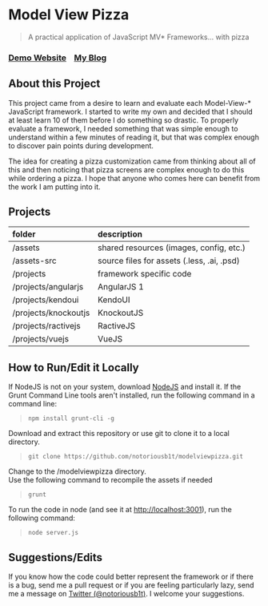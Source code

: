 # Model View Pizza

> A practical application of JavaScript MV\* Frameworks... with pizza

### [Demo Website](http://modelviewpizza.com)&nbsp;&nbsp;&nbsp;&nbsp;[My Blog](http://notoriousb1t.com)

## About this Project

This project came from a desire to learn and evaluate each Model-View-* JavaScript framework.  I started to write my own and decided that I should at least learn 10 of them before I do something so drastic. To properly evaluate a framework, I needed something that was simple enough to understand within a few minutes of reading it, but that was complex enough to discover pain points during development.  

The idea for creating a pizza customization came from thinking about all of this and then noticing that pizza screens are complex enough to do this while ordering a pizza.  I hope that anyone who comes here can benefit from the work I am putting into it.

## Projects

|folder|description|
|:-------------|:-------------|
|/assets|shared resources (images, config, etc.)|
|/assets-src|source files for assets (.less, .ai, .psd)|
|/projects|framework specific code|
|/projects/angularjs|AngularJS 1|
|/projects/kendoui|KendoUI|
|/projects/knockoutjs|KnockoutJS|
|/projects/ractivejs|RactiveJS|
|/projects/vuejs|VueJS|

## How to Run/Edit it Locally

If NodeJS is not on your system, download [NodeJS](https://nodejs.org/download/) and install it.
If the Grunt Command Line tools aren't installed, run the following command in a command line:

> `npm install grunt-cli -g`


Download and extract this repository or use git to clone it to a local directory.

> `git clone https://github.com/notoriousb1t/modelviewpizza.git`


Change to the /modelviewpizza directory.  
Use the following command to recompile the assets if needed

> `grunt`


To run the code in node (and see it at [http://localhost:3001](http://localhost:3001)), run the following command:

> `node server.js`


## Suggestions/Edits

If you know how the code could better represent the framework or if there is a bug, send me a pull request or if you are feeling particularly lazy, send me a message on [Twitter (@notoriousb1t)](https://twitter.com/notoriousb1t).  I welcome your suggestions.
